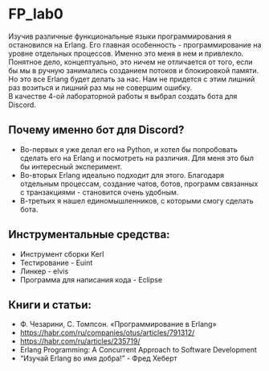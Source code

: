 # FP_lab0
Изучив различные функциональные языки программирования я остановился на Erlang. Его главная особенность - программирование  на уровне отдельных процессов. Именно это меня в нем и привлекло. Понятное дело, концептуально, это ничем не отличается от того, если бы мы в ручную занимались созданием потоков и блокировкой памяти. Но это все Erlang будет делать за нас. Нам не придется с этим лишний раз возиться и лишний раз мы не совершим ошибку.  <br />
В качестве 4-ой лабораторной работы я выбрал создать бота для Discord. <br />
## Почему именно бот для Discord?
- Во-первых я уже делал его на Python, и хотел бы попробовать сделать его на Erlang и посмотреть на различия. Для меня это был бы интересный эксперимент.
- Во-вторых Erlang идеально подходит для этого. Благодаря отдельным процессам, создание чатов, ботов, программ связанных с транзакциями - становится очень удобным. 
- В-третьих я нашел единомышленников, с которыми смогу сделать бота.
## Инструментальные средства:
- Инструмент сборки Kerl
- Тестирование - Euint
- Линкер - elvis
- Программа для написания кода - Eclipse
## Книги и статьи:
- Ф. Чезарини, С. Томпсон. «Программирование в Erlang»
- https://habr.com/ru/companies/otus/articles/791312/
- https://habr.com/ru/articles/235719/
- Erlang Programming: A Concurrent Approach to Software Development
- “Изучай Erlang во имя добра!” - Фред Хеберт

